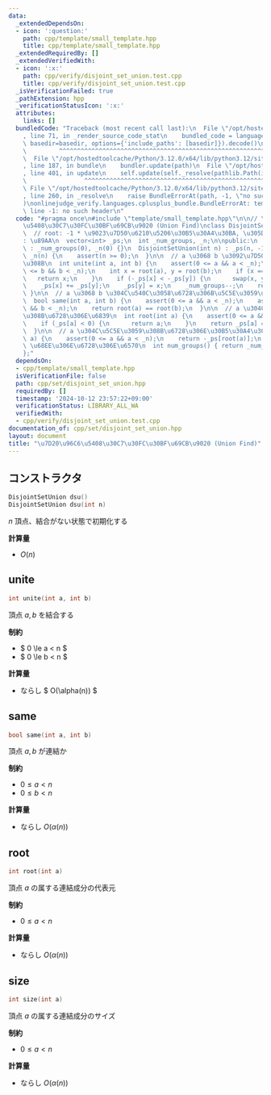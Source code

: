 ```yaml
---
data:
  _extendedDependsOn:
  - icon: ':question:'
    path: cpp/template/small_template.hpp
    title: cpp/template/small_template.hpp
  _extendedRequiredBy: []
  _extendedVerifiedWith:
  - icon: ':x:'
    path: cpp/verify/disjoint_set_union.test.cpp
    title: cpp/verify/disjoint_set_union.test.cpp
  _isVerificationFailed: true
  _pathExtension: hpp
  _verificationStatusIcon: ':x:'
  attributes:
    links: []
  bundledCode: "Traceback (most recent call last):\n  File \"/opt/hostedtoolcache/Python/3.12.0/x64/lib/python3.12/site-packages/onlinejudge_verify/documentation/build.py\"\
    , line 71, in _render_source_code_stat\n    bundled_code = language.bundle(stat.path,\
    \ basedir=basedir, options={'include_paths': [basedir]}).decode()\n          \
    \         ^^^^^^^^^^^^^^^^^^^^^^^^^^^^^^^^^^^^^^^^^^^^^^^^^^^^^^^^^^^^^^^^^^^^^^^^^^^^^^^^^\n\
    \  File \"/opt/hostedtoolcache/Python/3.12.0/x64/lib/python3.12/site-packages/onlinejudge_verify/languages/cplusplus.py\"\
    , line 187, in bundle\n    bundler.update(path)\n  File \"/opt/hostedtoolcache/Python/3.12.0/x64/lib/python3.12/site-packages/onlinejudge_verify/languages/cplusplus_bundle.py\"\
    , line 401, in update\n    self.update(self._resolve(pathlib.Path(included), included_from=path))\n\
    \                ^^^^^^^^^^^^^^^^^^^^^^^^^^^^^^^^^^^^^^^^^^^^^^^^^^^^^^^^^\n \
    \ File \"/opt/hostedtoolcache/Python/3.12.0/x64/lib/python3.12/site-packages/onlinejudge_verify/languages/cplusplus_bundle.py\"\
    , line 260, in _resolve\n    raise BundleErrorAt(path, -1, \"no such header\"\
    )\nonlinejudge_verify.languages.cplusplus_bundle.BundleErrorAt: template/small_template.hpp:\
    \ line -1: no such header\n"
  code: "#pragma once\n#include \"template/small_template.hpp\"\n\n// \u7D20\u96C6\
    \u5408\u30C7\u30FC\u30BF\u69CB\u9020 (Union Find)\nclass DisjointSetUnion {\n\
    \  // root: -1 * \u9023\u7D50\u6210\u5206\u30B5\u30A4\u30BA, \u305D\u306E\u4ED6\
    : \u89AA\n  vector<int> _ps;\n  int _num_groups, _n;\n\npublic:\n  DisjointSetUnion()\
    \ : _num_groups(0), _n(0) {}\n  DisjointSetUnion(int n) : _ps(n, -1), _num_groups(n),\
    \ _n(n) {\n    assert(n >= 0);\n  }\n\n  // a \u3068 b \u3092\u7D50\u5408\u3059\
    \u308B\n  int unite(int a, int b) {\n    assert(0 <= a && a < _n);\n    assert(0\
    \ <= b && b < _n);\n    int x = root(a), y = root(b);\n    if (x == y) {\n   \
    \   return x;\n    }\n    if (-_ps[x] < -_ps[y]) {\n      swap(x, y);\n    }\n\
    \    _ps[x] += _ps[y];\n    _ps[y] = x;\n    _num_groups--;\n    return x;\n \
    \ }\n\n  // a \u3068 b \u304C\u540C\u3058\u6728\u306B\u5C5E\u3059\u308B\u304B\n\
    \  bool same(int a, int b) {\n    assert(0 <= a && a < _n);\n    assert(0 <= b\
    \ && b < _n);\n    return root(a) == root(b);\n  }\n\n  // a \u304C\u5C5E\u3059\
    \u308B\u6728\u306E\u6839\n  int root(int a) {\n    assert(0 <= a && a < _n);\n\
    \    if (_ps[a] < 0) {\n      return a;\n    }\n    return _ps[a] = root(_ps[a]);\n\
    \  }\n\n  // a \u304C\u5C5E\u3059\u308B\u6728\u306E\u30B5\u30A4\u30BA\n  int size(int\
    \ a) {\n    assert(0 <= a && a < _n);\n    return -_ps[root(a)];\n  }\n\n  //\
    \ \u68EE\u306E\u6728\u306E\u6570\n  int num_groups() { return _num_groups; }\n\
    };"
  dependsOn:
  - cpp/template/small_template.hpp
  isVerificationFile: false
  path: cpp/set/disjoint_set_union.hpp
  requiredBy: []
  timestamp: '2024-10-12 23:57:22+09:00'
  verificationStatus: LIBRARY_ALL_WA
  verifiedWith:
  - cpp/verify/disjoint_set_union.test.cpp
documentation_of: cpp/set/disjoint_set_union.hpp
layout: document
title: "\u7D20\u96C6\u5408\u30C7\u30FC\u30BF\u69CB\u9020 (Union Find)"
---
```

<link rel="stylesheet" type="text/css" href="/css/common.css">

## コンストラクタ

```cpp
DisjointSetUnion dsu()
DisjointSetUnion dsu(int n)
```

$n$ 頂点、結合がない状態で初期化する

**計算量**

- $O(n)$


## unite

```cpp
int unite(int a, int b)
```

頂点 $a, b$ を結合する

**制約**

- $ 0 \le a < n $
- $ 0 \le b < n $

**計算量**

- ならし $ O(\alpha(n)) $


## same

```cpp
bool same(int a, int b)
```

頂点 $a, b$ が連結か

**制約**

- $0 \leq a < n$
- $0 \leq b < n$

**計算量**

- ならし $O(\alpha(n))$

## root

```cpp
int root(int a)
```

頂点 $a$ の属する連結成分の代表元

**制約**

- $0 \leq a < n$

**計算量**

- ならし $O(\alpha(n))$

## size

```cpp
int size(int a)
```

頂点 $a$ の属する連結成分のサイズ

**制約**

- $0 \leq a < n$

**計算量**

- ならし $O(\alpha(n))$
